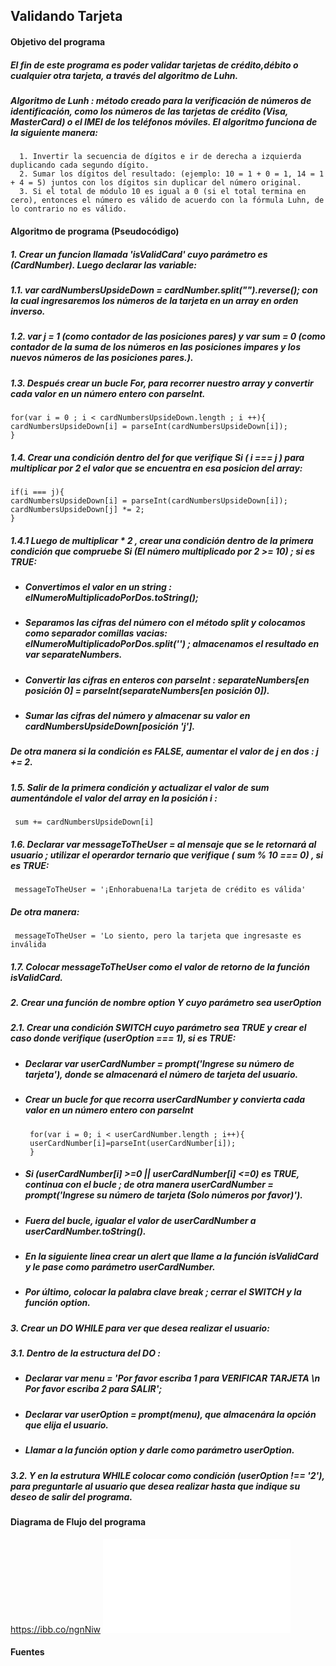 ## Validando Tarjeta
#### **Objetivo del programa**
##### El fin de este programa es poder validar tarjetas de crédito,débito o cualquier otra tarjeta, a través del algoritmo de Luhn.  
##### *Algoritmo de Lunh : método creado para la verificación de números de identificación, como los números de las tarjetas de crédito (Visa, MasterCard) o el IMEI de los teléfonos móviles. El algoritmo funciona de la siguiente manera:*
      1. Invertir la secuencia de dígitos e ir de derecha a izquierda duplicando cada segundo dígito.
      2. Sumar los dígitos del resultado: (ejemplo: 10 = 1 + 0 = 1, 14 = 1 + 4 = 5) juntos con los dígitos sin duplicar del número original.
      3. Si el total de módulo 10 es igual a 0 (si el total termina en cero), entonces el número es válido de acuerdo con la fórmula Luhn, de lo contrario no es válido.

#### **Algoritmo de programa (Pseudocódigo)**  
##### 1. Crear un funcion llamada 'isValidCard' cuyo parámetro es (CardNumber).  Luego declarar las variable:
##### 1.1. *var cardNumbersUpsideDown = cardNumber.split("").reverse();* con la cual ingresaremos los números de la tarjeta en un array en orden inverso.
##### 1.2. *var j = 1* (como contador de las posiciones pares) y *var sum = 0* (como contador de la suma de los números en las posiciones impares y los nuevos números de las posiciones pares.).
##### 1.3. Después crear un bucle *For*, para recorrer nuestro array y convertir cada valor en un número entero con *parseInt*.
    for(var i = 0 ; i < cardNumbersUpsideDown.length ; i ++){
    cardNumbersUpsideDown[i] = parseInt(cardNumbersUpsideDown[i]);
    }
##### 1.4. Crear una condición dentro del *for* que verifique *Si ( i === j )* para multiplicar por 2 el valor que se encuentra en esa posicion del array:
    if(i === j){
    cardNumbersUpsideDown[i] = parseInt(cardNumbersUpsideDown[i]);
    cardNumbersUpsideDown[j] *= 2;
    }

##### 1.4.1 Luego de multiplicar \* 2 , crear una condición dentro de la primera condición que compruebe *Si (El número multiplicado por 2 >= 10)* ; si es TRUE:
+ ##### Convertimos el valor en un string : *elNumeroMultiplicadoPorDos.toString();*
+ ##### Separamos las cifras del número con el método *split* y colocamos como separador comillas vacias:  *elNumeroMultiplicadoPorDos.split('')* ; almacenamos el resultado en *var separateNumbers.*
+ ##### Convertir las cifras en enteros con *parseInt*  : *separateNumbers[en posición 0] = parseInt(separateNumbers[en posición 0])*.
+ ##### Sumar las cifras del número y almacenar su valor en *cardNumbersUpsideDown[posición 'j']*.

##### De otra manera si la condición es FALSE, aumentar el valor de j en dos : *j += 2*.

##### 1.5. Salir de la primera condición y actualizar el valor de sum aumentándole el valor del array en la posición i :
     sum += cardNumbersUpsideDown[i]  
##### 1.6. Declarar *var messageToTheUser* = al mensaje que se le retornará al usuario ; utilizar el operardor ternario que verifique ( sum % 10 === 0) , si es TRUE:
     messageToTheUser = '¡Enhorabuena!La tarjeta de crédito es válida'
##### De otra manera:
     messageToTheUser = 'Lo siento, pero la tarjeta que ingresaste es inválida
##### 1.7. Colocar messageToTheUser como el valor de retorno de la función *isValidCard*.
##### 2. Crear una función de nombre *option* Y cuyo parámetro sea *userOption*
##### 2.1. Crear una condición *SWITCH* cuyo parámetro sea *TRUE* y crear el caso donde verifique (userOption === 1), si es TRUE:
+ ##### Declarar *var userCardNumber = prompt('Ingrese su número de tarjeta')*, donde se almacenará el número de tarjeta del usuario.
+ ##### Crear un bucle *for* que recorra *userCardNumber* y convierta cada valor en un número entero con *parseInt*
       for(var i = 0; i < userCardNumber.length ; i++){
       userCardNumber[i]=parseInt(userCardNumber[i]);
       }
+ ##### Si (userCardNumber[i] >=0 || userCardNumber[i] <=0) es TRUE, continua con el bucle ; de otra manera *userCardNumber = prompt('Ingrese su número de tarjeta (Solo números por favor)')*.
+ ##### Fuera del bucle, igualar el valor de *userCardNumber* a userCardNumber.toString().
+ ##### En la siguiente linea crear un *alert* que llame a la *función isValidCard* y le pase como parámetro *userCardNumber*.
+ ##### Por último, colocar la palabra clave *break* ; cerrar el *SWITCH* y la función *option*.

##### 3. Crear un *DO WHILE* para ver que desea realizar el usuario:
##### 3.1. Dentro de la estructura del *DO* :
+ ##### Declarar var menu = 'Por favor escriba 1 para VERIFICAR TARJETA \n Por favor escriba 2 para SALIR';
+ ##### Declarar var userOption = prompt(menu), que almacenára la opción que elija el usuario.
+ ##### Llamar a la función *option* y darle como parámetro *userOption*.

##### 3.2. Y en la estrutura *WHILE* colocar como condición *(userOption !== '2')*, para preguntarle al usuario que desea realizar hasta que indique su deseo de salir del programa.

#### **Diagrama de Flujo del programa**

<https://ibb.co/ngnNiw>
![](file:///C:/Users/olabo.DESKTOP-OAEP4DQ/Downloads/code2flow_0569c.pdf)

#### **Fuentes**
